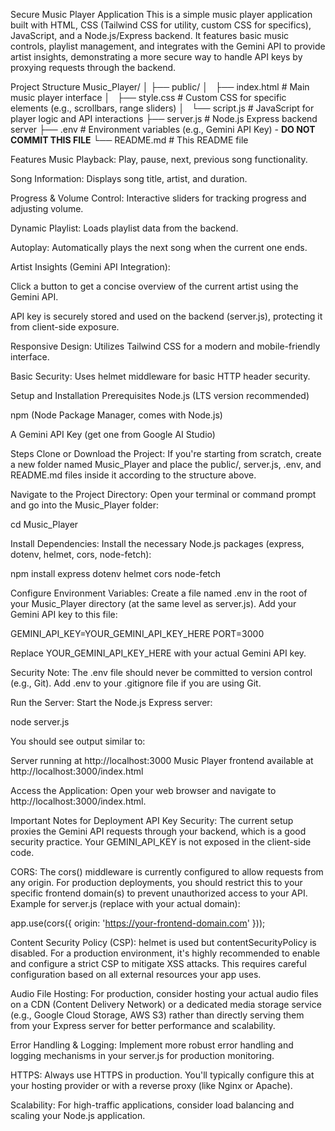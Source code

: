 Secure Music Player Application
This is a simple music player application built with HTML, CSS (Tailwind CSS for utility, custom CSS for specifics), JavaScript, and a Node.js/Express backend. It features basic music controls, playlist management, and integrates with the Gemini API to provide artist insights, demonstrating a more secure way to handle API keys by proxying requests through the backend.

Project Structure
Music_Player/
│
├── public/
│   ├── index.html          # Main music player interface
│   ├── style.css           # Custom CSS for specific elements (e.g., scrollbars, range sliders)
│   └── script.js           # JavaScript for player logic and API interactions
├── server.js               # Node.js Express backend server
├── .env                    # Environment variables (e.g., Gemini API Key) - **DO NOT COMMIT THIS FILE**
└── README.md               # This README file


Features
Music Playback: Play, pause, next, previous song functionality.

Song Information: Displays song title, artist, and duration.

Progress & Volume Control: Interactive sliders for tracking progress and adjusting volume.

Dynamic Playlist: Loads playlist data from the backend.

Autoplay: Automatically plays the next song when the current one ends.

Artist Insights (Gemini API Integration):

Click a button to get a concise overview of the current artist using the Gemini API.

API key is securely stored and used on the backend (server.js), protecting it from client-side exposure.

Responsive Design: Utilizes Tailwind CSS for a modern and mobile-friendly interface.

Basic Security: Uses helmet middleware for basic HTTP header security.

Setup and Installation
Prerequisites
Node.js (LTS version recommended)

npm (Node Package Manager, comes with Node.js)

A Gemini API Key (get one from Google AI Studio)

Steps
Clone or Download the Project:
If you're starting from scratch, create a new folder named Music_Player and place the public/, server.js, .env, and README.md files inside it according to the structure above.

Navigate to the Project Directory:
Open your terminal or command prompt and go into the Music_Player folder:

cd Music_Player


Install Dependencies:
Install the necessary Node.js packages (express, dotenv, helmet, cors, node-fetch):

npm install express dotenv helmet cors node-fetch


Configure Environment Variables:
Create a file named .env in the root of your Music_Player directory (at the same level as server.js).
Add your Gemini API key to this file:

GEMINI_API_KEY=YOUR_GEMINI_API_KEY_HERE
PORT=3000


Replace YOUR_GEMINI_API_KEY_HERE with your actual Gemini API key.

Security Note: The .env file should never be committed to version control (e.g., Git). Add .env to your .gitignore file if you are using Git.

Run the Server:
Start the Node.js Express server:

node server.js


You should see output similar to:

Server running at http://localhost:3000
Music Player frontend available at http://localhost:3000/index.html


Access the Application:
Open your web browser and navigate to http://localhost:3000/index.html.

Important Notes for Deployment
API Key Security: The current setup proxies the Gemini API requests through your backend, which is a good security practice. Your GEMINI_API_KEY is not exposed in the client-side code.

CORS: The cors() middleware is currently configured to allow requests from any origin. For production deployments, you should restrict this to your specific frontend domain(s) to prevent unauthorized access to your API.
Example for server.js (replace with your actual domain):

app.use(cors({
    origin: 'https://your-frontend-domain.com'
}));


Content Security Policy (CSP): helmet is used but contentSecurityPolicy is disabled. For a production environment, it's highly recommended to enable and configure a strict CSP to mitigate XSS attacks. This requires careful configuration based on all external resources your app uses.

Audio File Hosting: For production, consider hosting your actual audio files on a CDN (Content Delivery Network) or a dedicated media storage service (e.g., Google Cloud Storage, AWS S3) rather than directly serving them from your Express server for better performance and scalability.

Error Handling & Logging: Implement more robust error handling and logging mechanisms in your server.js for production monitoring.

HTTPS: Always use HTTPS in production. You'll typically configure this at your hosting provider or with a reverse proxy (like Nginx or Apache).

Scalability: For high-traffic applications, consider load balancing and scaling your Node.js application.